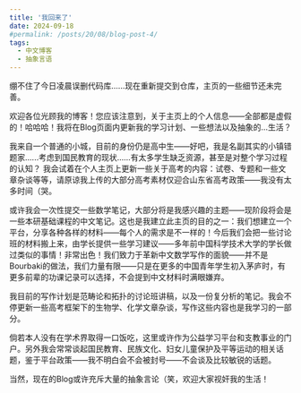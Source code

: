 ```yaml
---
title: '我回来了'
date: 2024-09-18
#permalink: /posts/20/08/blog-post-4/
tags:
  - 中文博客
  - 抽象言语
---
```


绷不住了今日凌晨误删代码库......现在重新提交到仓库，主页的一些细节还未完善。

欢迎各位光顾我的博客！您应该注意到，关于主页上的个人信息——全部都是虚假的！哈哈哈！我将在Blog页面内更新我的学习计划、一些想法以及抽象的...生活？

我来自一个普通的小城，目前的身份仍是高中生——好吧，我是名副其实的小镇错题家......考虑到国民教育的现状......有太多学生缺乏资源，甚至是对整个学习过程的认知？
我会试着在个人主页上更新一些关于高考的内容：试卷、专题和一些文章杂谈等等，请原谅我上传的大部分高考素材仅迎合山东省高考政策——我没有太多时间（哭。

或许我会一次性提交一些数学笔记，大部分将是我感兴趣的主题——现阶段将会是一些本研基础课程的中文笔记。这也是我建立此主页的目的之一：我们想建立一个平台，分享各种各样的材料——每个人的需求是不一样的！今后我们会把一些讨论班的材料搬上来，由学长提供一些学习建议——多年前中国科学技术大学的学长做过类似的事情！非常出色！我们致力于革新中文数学写作的面貌——并不是Bourbaki的做法，我们力量有限——只是在更多的中国青年学生初入茅庐时，有更多前辈的功课记录可以选择，不会提到中文材料时满眼嫌弃。

我目前的写作计划是范畴论和拓扑的讨论班讲稿，以及一份复分析的笔记。我会不停更新一些高考框架下的生物学、化学文章杂谈，写作这些内容也是我学习的一部分。

倘若本人没有在学术界取得一口饭吃，这里或许作为公益学习平台和支教事业的门户。另外我会常常谈起国民教育、民族文化、妇女儿童保护及平等运动的相关话题，鉴于平台政策——我不明白会不会被封号——不会谈及比较敏锐的话题。

当然，现在的Blog或许充斥大量的抽象言论（笑，欢迎大家视奸我的生活！

